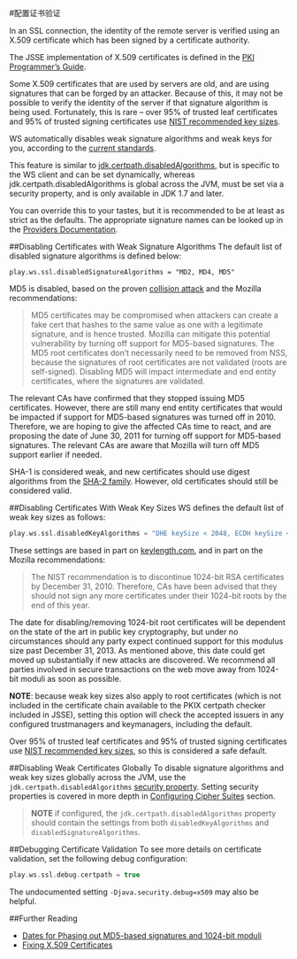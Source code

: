 #配置证书验证

In an SSL connection, the identity of the remote server is verified using an X.509 certificate which has been signed by a certificate authority.

The JSSE implementation of X.509 certificates is defined in the [PKI Programmer’s Guide](https://docs.oracle.com/javase/8/docs/technotes/guides/security/certpath/CertPathProgGuide.html).

Some X.509 certificates that are used by servers are old, and are using signatures that can be forged by an attacker. Because of this, it may not be possible to verify the identity of the server if that signature algorithm is being used. Fortunately, this is rare – over 95% of trusted leaf certificates and 95% of trusted signing certificates use [NIST recommended key sizes](http://csrc.nist.gov/publications/nistpubs/800-131A/sp800-131A.pdf).

WS automatically disables weak signature algorithms and weak keys for you, according to the [current standards](http://sim.ivi.co/2012/04/nist-security-strength-time-frames.html).

This feature is similar to [jdk.certpath.disabledAlgorithms](http://sim.ivi.co/2013/11/harness-ssl-and-jsse-key-size-control.html), but is specific to the WS client and can be set dynamically, whereas jdk.certpath.disabledAlgorithms is global across the JVM, must be set via a security property, and is only available in JDK 1.7 and later.

You can override this to your tastes, but it is recommended to be at least as strict as the defaults. The appropriate signature names can be looked up in the [Providers Documentation](https://docs.oracle.com/javase/8/docs/technotes/guides/security/SunProviders.html).


##Disabling Certificates with Weak Signature Algorithms
The default list of disabled signature algorithms is defined below:

```
play.ws.ssl.disabledSignatureAlgorithms = "MD2, MD4, MD5"
```

MD5 is disabled, based on the proven [collision attack](https://www.win.tue.nl/hashclash/rogue-ca/) and the Mozilla recommendations:

> MD5 certificates may be compromised when attackers can create a fake cert that hashes to the same value as one with a legitimate signature, and is hence trusted. Mozilla can mitigate this potential vulnerability by turning off support for MD5-based signatures. The MD5 root certificates don’t necessarily need to be removed from NSS, because the signatures of root certificates are not validated (roots are self-signed). Disabling MD5 will impact intermediate and end entity certificates, where the signatures are validated.
>
The relevant CAs have confirmed that they stopped issuing MD5 certificates. However, there are still many end entity certificates that would be impacted if support for MD5-based signatures was turned off in 2010. Therefore, we are hoping to give the affected CAs time to react, and are proposing the date of June 30, 2011 for turning off support for MD5-based signatures. The relevant CAs are aware that Mozilla will turn off MD5 support earlier if needed.
>
SHA-1 is considered weak, and new certificates should use digest algorithms from the [SHA-2 family](https://en.wikipedia.org/wiki/SHA-2). However, old certificates should still be considered valid.


##Disabling Certificates With Weak Key Sizes
WS defines the default list of weak key sizes as follows:

```scala
play.ws.ssl.disabledKeyAlgorithms = "DHE keySize < 2048, ECDH keySize < 2048, ECDHE keySize < 2048, RSA keySize < 2048, DSA keySize < 2048, EC keySize < 224"
```

These settings are based in part on [keylength.com](https://keylength.com/), and in part on the Mozilla recommendations:

> The NIST recommendation is to discontinue 1024-bit RSA certificates by December 31, 2010. Therefore, CAs have been advised that they should not sign any more certificates under their 1024-bit roots by the end of this year.
>
The date for disabling/removing 1024-bit root certificates will be dependent on the state of the art in public key cryptography, but under no circumstances should any party expect continued support for this modulus size past December 31, 2013. As mentioned above, this date could get moved up substantially if new attacks are discovered. We recommend all parties involved in secure transactions on the web move away from 1024-bit moduli as soon as possible.

**NOTE**: because weak key sizes also apply to root certificates (which is not included in the certificate chain available to the PKIX certpath checker included in JSSE), setting this option will check the accepted issuers in any configured trustmanagers and keymanagers, including the default.

Over 95% of trusted leaf certificates and 95% of trusted signing certificates use [NIST recommended key sizes](http://csrc.nist.gov/publications/nistpubs/800-131A/sp800-131A.pdf), so this is considered a safe default.


##Disabling Weak Certificates Globally
To disable signature algorithms and weak key sizes globally across the JVM, use the `jdk.certpath.disabledAlgorithms` [security property](http://sim.ivi.co/2011/07/java-se-7-release-security-enhancements.html). Setting security properties is covered in more depth in [Configuring Cipher Suites](https://playframework.com/documentation/2.4.x/CipherSuites) section.

> **NOTE** if configured, the `jdk.certpath.disabledAlgorithms` property should contain the settings from both `disabledKeyAlgorithms` and `disabledSignatureAlgorithms`.


##Debugging Certificate Validation
To see more details on certificate validation, set the following debug configuration:

```scala
play.ws.ssl.debug.certpath = true
```

The undocumented setting `-Djava.security.debug=x509` may also be helpful.


##Further Reading
* [Dates for Phasing out MD5-based signatures and 1024-bit moduli](https://wiki.mozilla.org/CA:MD5and1024)
* [Fixing X.509 Certificates](https://tersesystems.com/2014/03/20/fixing-x509-certificates/)